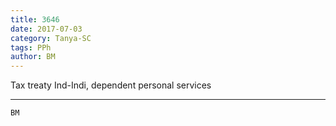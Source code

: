 ```yaml
---
title: 3646
date: 2017-07-03
category: Tanya-SC
tags: PPh
author: BM
---
```


Tax treaty Ind-Indi, dependent personal services

---



`BM`
